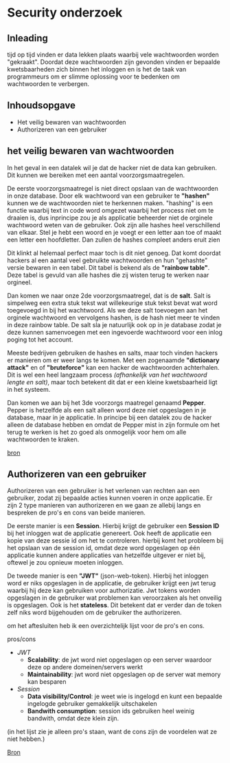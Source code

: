 # Security onderzoek
## Inleading
tijd op tijd vinden er data lekken plaats waarbij vele wachtwoorden worden "gekraakt". Doordat deze wachtwoorden zijn gevonden vinden er bepaalde kwetsbaarheden zich binnen het inloggen en is het de taak van programmeurs om er slimme oplossing voor te bedenken om wachtwoorden te verbergen.



## Inhoudsopgave

- Het veilig bewaren van wachtwoorden
- Authorizeren van een gebruiker

## het veilig bewaren van wachtwoorden

In het geval in een datalek wil je dat de hacker niet de data kan gebruiken. Dit kunnen we bereiken met een aantal voorzorgsmaatregelen. 

De eerste voorzorgsmaatregel is niet direct opslaan van de wachtwoorden in onze database. Door elk wachtwoord van een gebruiker te **"hashen"** kunnen we de wachtwoorden niet te herkennen maken. "hashing" is een functie waarbij text in code word omgezet waarbij het process niet om te draaien is, dus inprincipe zou je als applicatie beheerder niet de orginele wachtwoord weten van de gebruiker. Ook zijn alle hashes heel verschillend van elkaar. Stel je hebt een woord en je voegt er een letter aan toe of maakt een letter een hoofdletter. Dan zullen de hashes compleet anders eruit zien

Dit klinkt al helemaal perfect maar toch is dit niet genoeg. Dat komt doordat hackers al een aantal veel gebruikte wachtwoorden en hun "gehashte" versie bewaren in een tabel. Dit tabel is bekend als de **"rainbow table"**. Deze tabel is gevuld van alle hashes die zij wisten terug te werken naar orgineel.

Dan komen we naar onze 2de voorzorgsmaatregel, dat is de **salt**. Salt is simpelweg een extra stuk tekst wat willekeurige stuk tekst bevat wat word toegevoegd in bij het wachtwoord. Als we deze salt toevoegen aan het orginele wachtwoord en vervolgens hashen, is de hash niet meer te vinden in deze rainbow table. 
De salt sla je natuurlijk ook op in je database zodat je deze kunnen samenvoegen met een ingevoerde wachtwoord voor een inlog poging tot het account.

Meeste bedrijven gebruiken de hashes en salts, maar toch vinden hackers er manieren om er weer langs te komen. Met een zogenaamde **"dictionary attack"** en of **"bruteforce"** kan een hacker de wachtwoorden achterhalen. Dit is wel een heel langzaam process *(afhankelijk van het wachtwoord lengte en salt)*, maar toch betekent dit dat er een kleine kwetsbaarheid ligt in het systeem.

Dan komen we aan bij het 3de voorzorgs maatregel genaamd **Pepper**. Pepper is hetzelfde als een salt alleen word deze niet opgeslagen in je database, maar in je applicatie. In principe bij een datalek zou de hacker alleen de database hebben en omdat de Pepper mist in zijn formule om het terug te werken is het zo goed als onmogelijk voor hem om alle wachtwoorden te kraken.

[bron](https://www.youtube.com/watch?v=FvstbO787Qo)

## Authorizeren van een gebruiker
Authorizeren van een gebruiker is het verlenen van rechten aan een gebruiker, zodat zij bepaalde acties kunnen voeren in onze applicatie. Er zijn 2 type manieren van authorizeren en we gaan ze allebij langs en bespreken de pro's en cons van beide manieren.

De eerste manier is een **Session**. Hierbij krijgt de gebruiker een **Session ID** bij het inloggen wat de applicatie genereert. Ook heeft de applicatie een kopie van deze sessie id om het te controleren. hierbij komt het probleem bij het opslaan van de session id, omdat deze word opgeslagen op één applicatie kunnen andere applicaties van hetzelfde uitgever er niet bij, oftewel je zou opnieuw moeten inloggen.

De tweede manier is een **"JWT"** (json-web-token). Hierbij het inloggen word er niks opgeslagen in de applicatie, de gebruiker krijgt een jwt terug waarbij hij deze kan gebruiken voor authorizatie. Jwt tokens worden opgeslagen in de gebruiker wat problemen kan veroorzaken als het onveilig is opgeslagen. Ook is het **stateless**. Dit betekent dat er verder dan de token zelf niks word bijgehouden om de gebruiker the authorizeren.

om het aftesluiten heb ik een overzichtelijk lijst voor de pro's en cons. 

pros/cons
* *JWT*
    - **Scalability**: de jwt word niet opgeslagen op een server waardoor deze op andere domeinen/servers werkt
    - **Maintainability**: jwt word niet opgeslagen op de server wat memory kan besparen
* *Session*
    - **Data visibility/Control**: je weet wie is ingelogd en kunt een bepaalde ingelogde gebruiker gemakkelijk uitschakelen
    - **Bandwith consumption**: session ids gebruiken heel weinig bandwith, omdat deze klein zijn.

(in het lijst zie je alleen pro's staan, want de cons zijn de voordelen wat ze niet hebben.)

[Bron](https://www.loginradius.com/blog/engineering/guest-post/jwt-vs-sessions)
